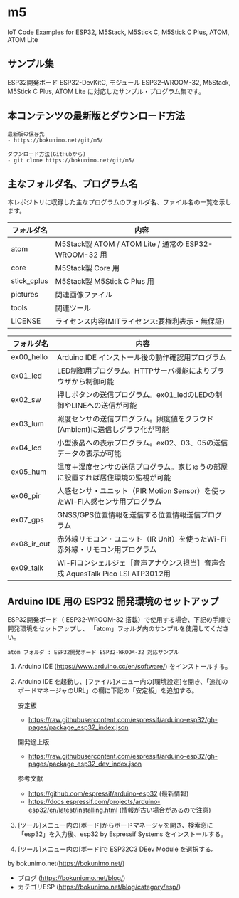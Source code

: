 # m5
IoT Code Examples for ESP32, M5Stack, M5Stick C, M5Stick C Plus, ATOM, ATOM  Lite

## サンプル集

ESP32開発ボード ESP32-DevKitC, モジュール ESP32-WROOM-32, M5Stack, M5Stick C Plus, ATOM Lite に対応したサンプル・プログラム集です。

## 本コンテンツの最新版とダウンロード方法

    最新版の保存先
    - https://bokunimo.net/git/m5/

    ダウンロード方法(GitHubから)
    - git clone https://bokunimo.net/git/m5/

## 主なフォルダ名、プログラム名

本レポジトリに収録した主なプログラムのフォルダ名、ファイル名の一覧を示します。

|フォルダ名 |内容                                                  |
|-----------|------------------------------------------------------|
|atom       |M5Stack製 ATOM / ATOM Lite / 通常の ESP32-WROOM-32 用 |
|core       |M5Stack製 Core 用                                     |
|stick_cplus|M5Stack製 M5Stick C Plus 用                           |
|pictures   |関連画像ファイル                                      |
|tools      |関連ツール                                            |
|LICENSE    |ライセンス内容(MITライセンス:要権利表示・無保証)      |

|フォルダ名 |内容                                                                               |
|-----------|-----------------------------------------------------------------------------------|
|ex00_hello |Arduino IDE インストール後の動作確認用プログラム                                   |
|ex01_led   |LED制御用プログラム。HTTPサーバ機能によりブラウザから制御可能                      |
|ex02_sw    |押しボタンの送信プログラム。ex01_ledのLEDの制御やLINEへの送信が可能                |
|ex03_lum   |照度センサの送信プログラム。照度値をクラウド(Ambient)に送信しグラフ化が可能        |
|ex04_lcd   |小型液晶への表示プログラム。ex02、03、05の送信データの表示が可能                   |
|ex05_hum   |温度＋湿度センサの送信プログラム。家じゅうの部屋に設置すれば居住環境の監視が可能   |
|ex06_pir   |人感センサ・ユニット（PIR Motion Sensor）を使ったWi-Fi人感センサ用プログラム       |
|ex07_gps   |GNSS/GPS位置情報を送信する位置情報送信プログラム                                   |
|ex08_ir_out|赤外線リモコン・ユニット（IR Unit）を使ったWi-Fi赤外線・リモコン用プログラム       |
|ex09_talk  |Wi-Fiコンシェルジェ［音声アナウンス担当］音声合成 AquesTalk Pico LSI ATP3012用     |

## Arduino IDE 用の ESP32 開発環境のセットアップ

ESP32開発ボード（ ESP32-WROOM-32 搭載）で使用する場合、下記の手順で開発環境をセットアップし、
「atom」フォルダ内のサンプルを使用してください。

	atom フォルダ : ESP32開発ボード ESP32-WROOM-32 対応サンプル

1. Arduino IDE (https://www.arduino.cc/en/software/) をインストールする。
2. Arduino IDE を起動し、[ファイル]メニュー内の[環境設定]を開き、「追加のボードマネージャのURL」の欄に下記の「安定板」を追加する。

    安定板
    - https://raw.githubusercontent.com/espressif/arduino-esp32/gh-pages/package_esp32_index.json

    開発途上版
    - https://raw.githubusercontent.com/espressif/arduino-esp32/gh-pages/package_esp32_dev_index.json

    参考文献
    - https://github.com/espressif/arduino-esp32 (最新情報)
    - https://docs.espressif.com/projects/arduino-esp32/en/latest/installing.html (情報が古い場合があるので注意)

3. [ツール]メニュー内の[ボード]からボードマネージャを開き、検索窓に「esp32」を入力後、esp32 by Espressif Systems をインストールする。

4. [ツール]メニュー内の[ボード]で ESP32C3 DEev Module を選択する。

by bokunimo.net(https://bokunimo.net/)
- ブログ (https://bokuniomo.net/blog/)
- カテゴリESP (https://bokunimo.net/blog/category/esp/)
